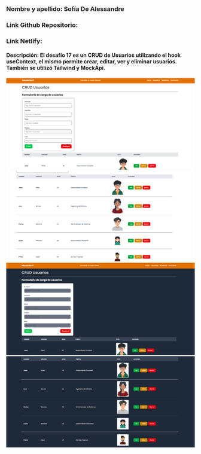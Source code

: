 ### Nombre y apellido: Sofía De Alessandre
### Link Github Repositorio: 
### Link Netlify: 

#### Descripción: El desafío 17 es un CRUD de Usuarios utilizando el hook useContext, el mismo permite crear, editar, ver y eliminar usuarios. También se utilizó Tailwind y MockApi. 

![](/src/assets/readme-1.png)
![](/src/assets/readme-2.png)
![](/src/assets/readme-3.png)
![](/src/assets/readme-4.png)
